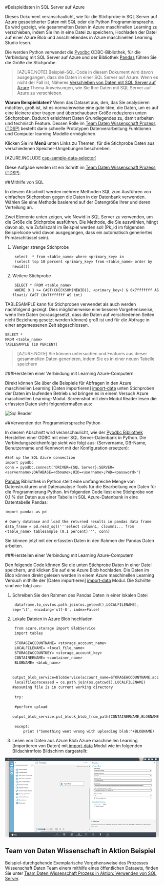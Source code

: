 <properties 
    pageTitle="Beispieldaten in SQLServer auf Azure | Microsoft Azure" 
    description="Beispieldaten in SQLServer auf Azure" 
    services="machine-learning" 
    documentationCenter="" 
    authors="bradsev" 
    manager="jhubbard" 
    editor="cgronlun" />

<tags 
    ms.service="machine-learning" 
    ms.workload="data-services" 
    ms.tgt_pltfrm="na" 
    ms.devlang="na" 
    ms.topic="article" 
    ms.date="09/19/2016" 
    ms.author="fashah;garye;bradsev" /> 

#<a name="a-nameheadingasample-data-in-sql-server-on-azure"></a><a name="heading"></a>Beispieldaten in SQL Server auf Azure


Dieses Dokument veranschaulicht, wie für die Stichprobe in SQL Server auf Azure gespeicherter Daten mit SQL oder die Python Programmiersprache. Es wird gezeigt, wie gesammelten Daten in Azure maschinellen Learning zu verschieben, indem Sie ihn in eine Datei zu speichern, Hochladen der Datei auf einer Azure Blob und anschließendes in Azure maschinellen Learning Studio lesen.

Die werden Python verwendet die [Pyodbc](https://code.google.com/p/pyodbc/) ODBC-Bibliothek, für die Verbindung mit SQL Server auf Azure und der Bibliothek [Pandas](http://pandas.pydata.org/) führen Sie die Größe die Stichprobe.

>[AZURE.NOTE] Beispiel-SQL-Code in diesem Dokument wird davon ausgegangen, dass die Daten in einer SQL Server auf Azure. Wenn es nicht der Fall ist, Näheres [Verschieben von Daten mit SQL Server auf Azure](machine-learning-data-science-move-sql-server-virtual-machine.md) Thema Anweisungen, wie Sie Ihre Daten mit SQL Server auf Azure zu verschieben.

**Warum Beispieldaten?**
Wenn das Dataset aus, den, das Sie analysieren möchten, groß ist, ist es normalerweise eine gute Idee, die Daten, um es auf eine kleinere aber tragen und überschaubarer Größe reduzieren unten Stichproben. Dadurch erleichtert Daten Grundlegendes zu, damit arbeiten und technisch Feature. Dessen Rolle im [Team Daten Wissenschaft Prozess (TDSP)](https://azure.microsoft.com/documentation/learning-paths/cortana-analytics-process/) besteht darin schnelle Prototypen Datenverarbeitung Funktionen und Computer learning Modelle ermöglichen.

Klicken Sie im **Menü** unten Links zu Themen, für die Stichprobe Daten aus verschiedenen Speicher-Umgebungen beschrieben. 

[AZURE.INCLUDE [cap-sample-data-selector](../../includes/cap-sample-data-selector.md)]

Diese Aufgabe werden ist ein Schritt im [Team Daten Wissenschaft Prozess (TDSP)](https://azure.microsoft.com/documentation/learning-paths/cortana-analytics-process/).

##<a name="a-namesqlausing-sql"></a><a name="SQL"></a>Mithilfe von SQL

In diesem Abschnitt werden mehrere Methoden SQL zum Ausführen von einfachen Stichproben gegen die Daten in der Datenbank verwenden. Wählen Sie eine Methode basierend auf der Datengröße Ihrer und deren Verteilung an.

Zwei Elemente unten zeigen, wie Newid in SQL Server zu verwenden, um die Größe die Stichprobe ausführen. Die Methode, die Sie auswählen, hängt davon ab, wie Zufallszahl im Beispiel werden soll (Pk_id im folgenden Beispielcode wird davon ausgegangen, dass ein automatisch generiertes Primärschlüssel sein).

1. Weniger strenge Stichprobe

        select  * from <table_name> where <primary_key> in 
        (select top 10 percent <primary_key> from <table_name> order by newid())

2. Weitere Stichprobe 

        SELECT * FROM <table_name>
        WHERE 0.1 >= CAST(CHECKSUM(NEWID(), <primary_key>) & 0x7fffffff AS float)/ CAST (0x7fffffff AS int)

TABLESAMPLE kann für Stichproben verwendet als auch werden nachfolgend gezeigt. Dies möglicherweise eine bessere Vorgehensweise, wenn Ihre Daten (vorausgesetzt, dass die Daten auf verschiedenen Seiten nicht Beziehung gesetzt werden können) groß ist und für die Abfrage in einer angemessenen Zeit abgeschlossen.

    SELECT *
    FROM <table_name> 
    TABLESAMPLE (10 PERCENT)

>[AZURE.NOTE] Sie können untersuchen und Features aus dieser gesammelten Daten generieren, indem Sie es in einer neuen Tabelle speichern


###<a name="a-namesql-amlaconnecting-to-azure-machine-learning"></a><a name="sql-aml"></a>Herstellen einer Verbindung mit Learning Azure-Computern

Direkt können Sie über die Beispiele für Abfragen in den Azure maschinellen Learning [Daten importieren] [ import-data] unten Stichproben der Daten im laufenden Betrieb und bringen es in einem Versuch Azure maschinellen Learning-Modul. Screenshot mit dem Modul Reader lesen die erfassten Daten sieht folgendermaßen aus:
   
![Sql Reader][1]

##<a name="a-namepythonausing-the-python-programming-language"></a><a name="python"></a>Verwenden der Programmiersprache Python 

In diesem Abschnitt wird veranschaulicht, wie der [Pyodbc Bibliothek](https://code.google.com/p/pyodbc/) Herstellen einer ODBC mit einer SQL Server-Datenbank in Python. Die Verbindungszeichenfolge sieht wie folgt aus: (Servername, DB-Name, Benutzername und Kennwort mit der Konfiguration ersetzen):

    #Set up the SQL Azure connection
    import pyodbc   
    conn = pyodbc.connect('DRIVER={SQL Server};SERVER=<servername>;DATABASE=<dbname>;UID=<username>;PWD=<password>')

[Pandas](http://pandas.pydata.org/) Bibliothek in Python stellt eine umfangreiche Menge von Datenstrukturen und Datenanalyse-Tools für die Bearbeitung von Daten für die Programmierung Python. Im folgenden Code liest eine Stichprobe von 0,1 % der Daten aus einer Tabelle in SQL Azure-Datenbank in eine Datentabelle Pandas:

    import pandas as pd

    # Query database and load the returned results in pandas data frame
    data_frame = pd.read_sql('''select column1, cloumn2... from <table_name> tablesample (0.1 percent)''', conn)

Sie können jetzt mit der erfassten Daten in den Rahmen der Pandas Daten arbeiten. 

###<a name="a-namepython-amlaconnecting-to-azure-machine-learning"></a><a name="python-aml"></a>Herstellen einer Verbindung mit Learning Azure-Computern

Den folgende Code können Sie die unten Stichprobe Daten in einer Datei speichern, und klicken Sie auf eine Azure Blob hochladen. Die Daten im Blob können direkt gelesen werden in einem Azure maschinellen Learning Versuch mithilfe der [Daten importieren] [ import-data] Modul. Die Schritte sind wie folgt aus: 

1. Schreiben Sie den Rahmen des Pandas Daten in einer lokalen Datei

        dataframe.to_csv(os.path.join(os.getcwd(),LOCALFILENAME), sep='\t', encoding='utf-8', index=False)

2. Lokale Dateien in Azure Blob hochladen

        from azure.storage import BlobService
        import tables

        STORAGEACCOUNTNAME= <storage_account_name>
        LOCALFILENAME= <local_file_name>
        STORAGEACCOUNTKEY= <storage_account_key>
        CONTAINERNAME= <container_name>
        BLOBNAME= <blob_name>

        output_blob_service=BlobService(account_name=STORAGEACCOUNTNAME,account_key=STORAGEACCOUNTKEY)    
        localfileprocessed = os.path.join(os.getcwd(),LOCALFILENAME) #assuming file is in current working directory
        
        try:
       
        #perform upload
        output_blob_service.put_block_blob_from_path(CONTAINERNAME,BLOBNAME,localfileprocessed)
        
        except:         
            print ("Something went wrong with uploading blob:"+BLOBNAME)

3. Lesen von Daten aus Azure Blob Azure maschinellen Learning [Importieren von Daten] mit[ import-data] Modul wie im folgenden Bildschirmfoto Bildschirm dargestellt:
 
![Blob Reader][2]

## <a name="the-team-data-science-process-in-action-example"></a>Team von Daten Wissenschaft in Aktion Beispiel

Beispiel-durchgehende Exemplarische Vorgehensweise des Prozesses Wissenschaft Daten Team einem mithilfe eines öffentlichen Datasets, finden Sie unter [Team Daten Wissenschaft Prozess in Aktion: Verwenden von SQL Server](machine-learning-data-science-process-sql-walkthrough.md).

[1]: ./media/machine-learning-data-science-sample-sql-server-virtual-machine/reader_database.png
[2]: ./media/machine-learning-data-science-sample-sql-server-virtual-machine/reader_blob.png

 [import-data]: https://msdn.microsoft.com/library/azure/4e1b0fe6-aded-4b3f-a36f-39b8862b9004/
